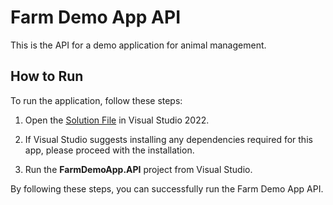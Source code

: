 # Farm Demo App API

This is the API for a demo application for animal management.

## How to Run

To run the application, follow these steps:

1. Open the [Solution File](./FarmDemoApp.sln) in Visual Studio 2022.

2. If Visual Studio suggests installing any dependencies required for this app, please proceed with the installation.

3. Run the **FarmDemoApp.API** project from Visual Studio.

By following these steps, you can successfully run the Farm Demo App API.